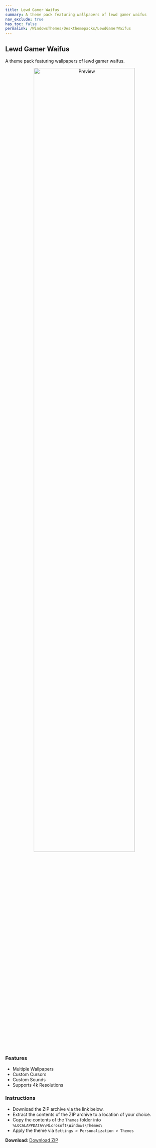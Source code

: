 ```yaml
---
title: Lewd Gamer Waifus
summary: A theme pack featuring wallpapers of lewd gamer waifus
nav_exclude: true
has_toc: false
permalink: /WindowsThemes/Deskthemepacks/LewdGamerWaifus
---
```


## Lewd Gamer Waifus
A theme pack featuring wallpapers of lewd gamer waifus.

<div align="center">
    <img src="https://gitlab.com/the-back-room/deskthemepacks/nsfw/lewd-gamer-waifus/-/raw/main/Extras/Preview.bmp" alt="Preview" width="80%" />
</div>

### Features

- Multiple Wallpapers
- Custom Cursors
- Custom Sounds
- Supports 4k Resolutions

### Instructions

- Download the ZIP archive via the link below.
- Extract the contents of the ZIP archive to a location of your choice.
- Copy the contents of the `Themes` folder into `%LOCALAPPDATA%\Microsoft\Windows\Themes\`
- Apply the theme via `Settings > Personalization > Themes`

**Download**: [Download ZIP](https://gitlab.com/the-back-room/deskthemepacks/nsfw/lewd-gamer-waifus/-/archive/main/lewd-gamer-waifus-main.zip)